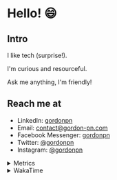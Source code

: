 # Hello! 😄

## Intro

I like tech (surprise!).

I'm curious and resourceful.

Ask me anything, I'm friendly!

## Reach me at

- LinkedIn: [gordonpn](https://www.linkedin.com/in/gordonpn/)
- Email: [contact@gordon-pn.com](mailto:contact@gordon-pn.com)
- Facebook Messenger: [gordonpn](https://www.messenger.com/t/Gordonpn)
- Twitter: [@gordonpn](https://twitter.com/Gordonpn)
- Instagram: [@gordonpn](https://www.instagram.com/gordonpn/)

<details>
  <summary>Metrics</summary>

  <img align="center" src="https://github.com/gordonpn/gordonpn/blob/master/github-metrics.svg" alt="GitHub Metrics">

</details>

<details>
  <summary>WakaTime</summary>

  <!--START_SECTION:waka-->
📊 **This Week I Spent My Time On** 

```text
💬 Programming Languages: 
Java                     12 hrs 40 mins      ████████████████████████░   95.07 % 
Brazil Dependency Config 22 mins             █░░░░░░░░░░░░░░░░░░░░░░░░   02.86 % 
ERB                      10 mins             ░░░░░░░░░░░░░░░░░░░░░░░░░   01.37 % 
XML                      4 mins              ░░░░░░░░░░░░░░░░░░░░░░░░░   00.52 % 
Makefile                 1 min               ░░░░░░░░░░░░░░░░░░░░░░░░░   00.16 % 

🔥 Editors: 
IntelliJ                 13 hrs 20 mins      █████████████████████████   100.00 % 
```


 Last Updated on 21/12/2023 10:19:16 UTC
<!--END_SECTION:waka-->
</details>

